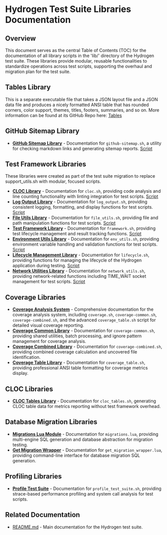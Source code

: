 # Hydrogen Test Suite Libraries Documentation

## Overview

This document serves as the central Table of Contents (TOC) for the documentation of all library scripts in the 'lib/' directory of the Hydrogen test suite. These libraries provide modular, reusable functionalities to standardize operations across test scripts, supporting the overhaul and migration plan for the test suite.

## Tables Library

This is a separate executable file that takes a JSON layout file and a JSON data file and produces a nicely formatted ANSI table that has rounded corners, color support, themes, titles, footers, summaries, and so on. More information can be found at its GitHub Repo here: [Tables](https://github.com/500Foods/Scripts/tables.sh/tables.md)

## GitHub Sitemap Library

- **[GitHub Sitemap Library](github-sitemap.md)** - Documentation for `github-sitemap.sh`, a utility for checking markdown links and generating sitemap reports. [Script](../lib/github-sitemap.sh)

## Test Framework Libraries

These libraries were created as part of the test suite migration to replace support_utils.sh with modular, focused scripts.

- **[CLOC Library](cloc.md)** - Documentation for `cloc.sh`, providing code analysis and line counting functionality with linting integration for test scripts. [Script](../lib/cloc.sh)
- **[Log Output Library](log_output.md)** - Documentation for `log_output.sh`, providing consistent logging, formatting, and display functions for test scripts. [Script](../lib/log_output.sh)
- **[File Utils Library](file_utils.md)** - Documentation for `file_utils.sh`, providing file and path manipulation functions for test scripts. [Script](../lib/file_utils.sh)
- **[Test Framework Library](framework.md)** - Documentation for `framework.sh`, providing test lifecycle management and result tracking functions. [Script](../lib/framework.sh)
- **[Environment Utils Library](env_utils.md)** - Documentation for `env_utils.sh`, providing environment variable handling and validation functions for test scripts. [Script](../lib/env_utils.sh)
- **[Lifecycle Management Library](lifecycle.md)** - Documentation for `lifecycle.sh`, providing functions for managing the lifecycle of the Hydrogen application during testing. [Script](../lib/lifecycle.sh)
- **[Network Utilities Library](network_utils.md)** - Documentation for `network_utils.sh`, providing network-related functions including TIME_WAIT socket management for test scripts. [Script](../lib/network_utils.sh)

## Coverage Libraries

- **[Coverage Analysis System](coverage.md)** - Comprehensive documentation for the coverage analysis system, including `coverage.sh`, `coverage-common.sh`, `coverage-combined.sh`, and the advanced `coverage_table.sh` script for detailed visual coverage reporting.
- **[Coverage Common Library](coverage-common.md)** - Documentation for `coverage-common.sh`, providing shared utilities, batch processing, and ignore pattern management for coverage analysis.
- **[Coverage Combined Library](coverage-combined.md)** - Documentation for `coverage-combined.sh`, providing combined coverage calculation and uncovered file identification.
- **[Coverage Table Library](coverage_table.md)** - Documentation for `coverage_table.sh`, providing professional ANSI table formatting for coverage metrics display.

## CLOC Libraries

- **[CLOC Tables Library](cloc_tables.md)** - Documentation for `cloc_tables.sh`, generating CLOC table data for metrics reporting without test framework overhead.

## Database Migration Libraries

- **[Migrations Lua Module](migrations.md)** - Documentation for `migrations.lua`, providing multi-engine SQL generation and database abstraction for migration testing.
- **[Get Migration Wrapper](get_migration_wrapper.md)** - Documentation for `get_migration_wrapper.lua`, providing command-line interface for database migration SQL generation.

## Profiling Libraries

- **[Profile Test Suite](profile_test_suite.md)** - Documentation for `profile_test_suite.sh`, providing strace-based performance profiling and system call analysis for test scripts.

## Related Documentation

- [README.md](../README.md) - Main documentation for the Hydrogen test suite.
